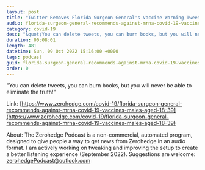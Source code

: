 ```yaml
---
layout: post
title: "Twitter Removes Florida Surgeon General's Vaccine Warning Tweet"
audio: florida-surgeon-general-recommends-against-mrna-covid-19-vaccines-males-aged-18-39-1
category: covid-19
desc: "&quot;You can delete tweets, you can burn books, but you will never be able to eliminate the truth!&quot; "
duration: 00:08:01
length: 481
datetime: Sun, 09 Oct 2022 15:16:00 +0000
tags: podcast
guid: florida-surgeon-general-recommends-against-mrna-covid-19-vaccines-males-aged-18-39-0
order: 0
---
```

&quot;You can delete tweets, you can burn books, but you will never be able to eliminate the truth!&quot; 

Link: [https://www.zerohedge.com/covid-19/florida-surgeon-general-recommends-against-mrna-covid-19-vaccines-males-aged-18-39](https://www.zerohedge.com/covid-19/florida-surgeon-general-recommends-against-mrna-covid-19-vaccines-males-aged-18-39)

About: The Zerohedge Podcast is a non-commercial, automated program, designed to give people a way to get news from Zerohedge in an audio format.  I am actively working on tweaking and improving the setup to create a better listening experience (September 2022).  Suggestions are welcome: [zerohedgePodcast@outlook.com](mailto:zerohedgePodcast@outlook.com)